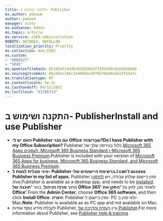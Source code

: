 ```yaml
---
title: התקנה ושימוש ב- Publisher
ms.author: pebaum
author: pebaum
manager: scotv
ms.audience: Admin
ms.topic: article
ms.service: o365-administration
ROBOTS: NOINDEX, NOFOLLOW
localization_priority: Priority
ms.collection: Adm_O365
ms.custom:
- "9002627"
- "5045"
ms.openlocfilehash: 65102ef1dddb2032020e3f3391449c81e9d34b89
ms.sourcegitcommit: 8bc60ec34bc1e40685e3976576e04a2623f63a7c
ms.translationtype: HT
ms.contentlocale: he-IL
ms.lasthandoff: 04/15/2021
ms.locfileid: "51795733"
---
```

# <a name="install-and-use-publisher"></a><span data-ttu-id="5e5e4-102">התקנה ושימוש ב- Publisher</span><span class="sxs-lookup"><span data-stu-id="5e5e4-102">Install and use Publisher</span></span>

- <span data-ttu-id="5e5e4-103">**האם יש לי Publisher עם מנוי Office שברשותי?**</span><span class="sxs-lookup"><span data-stu-id="5e5e4-103">**Do I have Publisher with my Office Subscription?**</span></span> <span data-ttu-id="5e5e4-104">Publisher כלול בגירסה שלך של [Microsoft 365 Apps לעסקים, Microsoft 365 Business Standard ו-Microsoft 365 Business Premium](https://products.office.com/compare-all-microsoft-office-products?activetab=tab:primaryr2).</span><span class="sxs-lookup"><span data-stu-id="5e5e4-104">Publisher is included with your version of [Microsoft 365 Apps for business, Microsoft 365 Business Standard, and Microsoft 365 Business Premium](https://products.office.com/compare-all-microsoft-office-products?activetab=tab:primaryr2).</span></span>
- <span data-ttu-id="5e5e4-105">**איני מצליח לגשת ל- Publisher ברשימת היישומים שלי.**</span><span class="sxs-lookup"><span data-stu-id="5e5e4-105">**I can't access Publisher in my list of apps.**</span></span>  <span data-ttu-id="5e5e4-106">Publisher זמין כיישום שולחן עבודה, ויש [להתקין](https://support.office.com/article/Install-Office-apps-from-Office-365-dcf2d841-dac7-455b-9a77-fc8f7ee92702) אותו.</span><span class="sxs-lookup"><span data-stu-id="5e5e4-106">Publisher is available as a desktop app, and needs to be [installed](https://support.office.com/article/Install-Office-apps-from-Office-365-dcf2d841-dac7-455b-9a77-fc8f7ee92702).</span></span> <span data-ttu-id="5e5e4-107">מתוך **מרכז הניהול**, בחר **'תוכנה של Office 365'** ולאחר מכן לחץ על **'התקן את Office'**.</span><span class="sxs-lookup"><span data-stu-id="5e5e4-107">From the **Admin Center**, choose **Office 365 software**, and then click **Install Office**.</span></span> <span data-ttu-id="5e5e4-108">**הערה**: Publisher זמין כיישום ל- PC ולא זמין ב- Mac.</span><span class="sxs-lookup"><span data-stu-id="5e5e4-108">**Note**: Publisher is available as as PC app and not available on Mac.</span></span>
- <span data-ttu-id="5e5e4-109">לקבלת מידע נוסף אודות Publisher, עיין ב[עזרה והדרכה של Publisher](https://support.office.com/publisher).</span><span class="sxs-lookup"><span data-stu-id="5e5e4-109">For more information about Publisher, see [Publisher help & training](https://support.office.com/publisher).</span></span>
